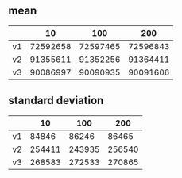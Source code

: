 ## mean
| |10|100|200|
|---|---|---|---|
|v1|72592658|72597465|72596843|
|v2|91355611|91352256|91364411|
|v3|90086997|90090935|90091606|
## standard deviation
| |10|100|200|
|---|---|---|---|
|v1|84846|86246|86465|
|v2|254411|243935|256540|
|v3|268583|272533|270865|
